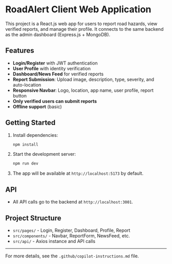 # RoadAlert Client Web Application

This project is a React.js web app for users to report road hazards, view verified reports, and manage their profile. It connects to the same backend as the admin dashboard (Express.js + MongoDB).

## Features
- **Login/Register** with JWT authentication
- **User Profile** with identity verification
- **Dashboard/News Feed** for verified reports
- **Report Submission**: Upload image, description, type, severity, and auto-location
- **Responsive Navbar**: Logo, location, app name, user profile, report button
- **Only verified users can submit reports**
- **Offline support** (basic)

## Getting Started
1. Install dependencies:
   ```sh
   npm install
   ```
2. Start the development server:
   ```sh
   npm run dev
   ```
3. The app will be available at `http://localhost:5173` by default.

## API
- All API calls go to the backend at `http://localhost:3001`.

## Project Structure
- `src/pages/` - Login, Register, Dashboard, Profile, Report
- `src/components/` - Navbar, ReportForm, NewsFeed, etc.
- `src/api/` - Axios instance and API calls

---

For more details, see the `.github/copilot-instructions.md` file.
